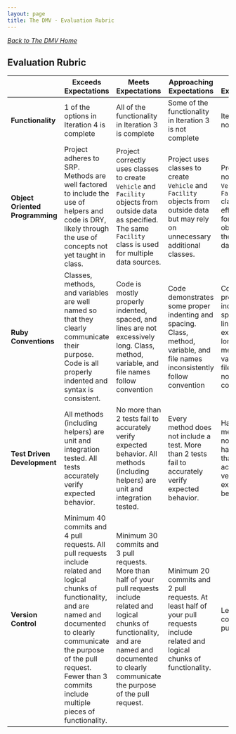```yaml
---
layout: page
title: The DMV - Evaluation Rubric
---
```


_[Back to The DMV Home](./index)_

## Evaluation Rubric

<br> | **Exceeds Expectations** | **Meets Expectations** | **Approaching Expectations** | **Below Expectations**
-- | --- | --- | --- | ---
**Functionality** | 1 of the options in Iteration 4 is complete | All of the functionality in Iteration 3 is complete | Some of the functionality in Iteration 3 is not complete | Iteration 2 is not complete |
**Object Oriented Programming** | Project adheres to SRP. Methods are well factored to include the use of helpers and code is DRY, likely through the use of concepts not yet taught in class. | Project correctly uses classes to create `Vehicle` and `Facility` objects from outside data as specified. The same `Facility` class is used for multiple data sources.  | Project uses classes to create `Vehicle` and `Facility` objects from outside data but may rely on unnecessary additional classes. | Project does not use `Vehicle` or `Facility` classes effectively for creating objecst from the provided data sources. |
**Ruby Conventions** | Classes, methods, and variables are well named so that they clearly communicate their purpose. Code is all properly indented and syntax is consistent. | Code is mostly properly indented, spaced, and lines are not excessively long. Class, method, variable, and file names follow convention | Code demonstrates some proper indenting and spacing. Class, method, variable, and file names inconsistently follow convention | Code is not properly indented and spaced and lines are excessively long. Class, method, variable, and file names do not follow convention |
**Test Driven Development** | All methods (including helpers) are unit and integration tested. All tests accurately verify expected behavior. | No more than 2 tests fail to accurately verify expected behavior. All methods (including helpers) are unit and integration tested. | Every method does not include a test. More than 2 tests fail to accurately verify expected behavior. | Half the methods are not tested or have tests that do not accurately verify expected behavior |
**Version Control** | Minimum 40 commits and 4 pull requests. All pull requests include related and logical chunks of functionality, and are named and documented to clearly communicate the purpose of the pull request. Fewer than 3 commits include multiple pieces of functionality.	|  Minimum 30 commits and 3 pull requests. More than half of your pull requests include related and logical chunks of functionality, and are named and documented to clearly communicate the purpose of the pull request.	| Minimum 20 commits and 2 pull requests. At least half of your pull requests include related and logical chunks of functionality. 	 | Less than 20 commits or 2 pull requests.
